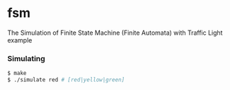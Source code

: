 # fsm
The Simulation of Finite State Machine (Finite Automata) with Traffic Light example

### Simulating

``` sh
$ make
$ ./simulate red # [red|yellow|green]
```

